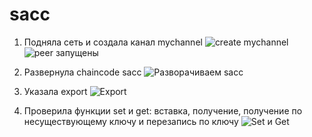 # saсс
1. Подняла сеть и создала канал mychannel
![create mychannel](https://github.com/user-attachments/assets/e3233278-59ec-4e49-8c9f-d4dcbcdc3606)
![peer запущены](https://github.com/user-attachments/assets/21fb3db4-5743-40e4-b931-8386ccf1d201)

2. Развернула chaincode sacc
![Разворачиваем sacc](https://github.com/user-attachments/assets/1e45bd3f-2ef8-4473-bc4e-ef83bfb569f3)

3. Указала export
![Export](https://github.com/user-attachments/assets/c03b8ecc-5753-4164-83e4-73812de2ea7c)

4. Проверила функции set и get: вставка, получение, получение по несуществующему ключу и перезапись по ключу
![Set и Get](https://github.com/user-attachments/assets/56792ff1-8940-48ae-b751-ca1a472bce91)
